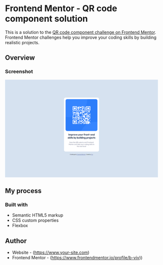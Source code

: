 # Frontend Mentor - QR code component solution

This is a solution to the [QR code component challenge on Frontend Mentor](https://www.frontendmentor.io/challenges/qr-code-component-iux_sIO_H). Frontend Mentor challenges help you improve your coding skills by building realistic projects.

## Overview

### Screenshot

![screenshot](images/screenshot.png)

## My process

### Built with

- Semantic HTML5 markup
- CSS custom properties
- Flexbox

## Author

- Website - (https://www.your-site.com)
- Frontend Mentor - (https://www.frontendmentor.io/profile/b-viv))

